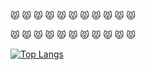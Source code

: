 

  😾  😾  😾  😾  😾  😾  😾  😾  😾  😾  😾 

  😾  😾  😾  😾  😾  😾  😾  😾  😾  😾  😾 

[![Top Langs](https://github-readme-stats.vercel.app/api/top-langs/?username=minjnlgc&layout=donut-vertical)](https://github.com/anuraghazra/github-readme-stats)

